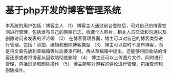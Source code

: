 # 基于php开发的博客管理系统
本系统的用户包括：博客主人
（1）	博客主人通过前台登陆后，可对自己的博客空间进行管理，包括发布自己的网络日志，收藏个人照片，相关人员交流和沟通以及删除访问者发表的评论等
（2）	在博客管理界面，博主可以对自己的博客类型进行管理，包括：添加、编辑和删除博客类型
（3）	博主可以暂时不发布博客，而是将文章先放到草稿箱等以后要发布时，再从草稿箱中提出，还能够将回收站的博客还原或者将博客从回收站彻底删除
（4）	博主还可以上传图片文件，同时进行管理，包括浏览和删除操作
（5）	博主能够对游客的评论进行管理，包括查询和删除操作。

